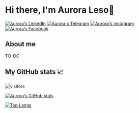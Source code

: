 # Hi there, I'm Aurora Leso👋

[![Aurora's LinkedIn](https://img.shields.io/badge/LinkedIn-0077B5?style=for-the-badge&logo=linkedin&logoColor=white)](https://it.linkedin.com/in/aurora-leso-53bbb0204)
[![Aurora's Telegram](https://img.shields.io/badge/Telegram-2CA5E0?style=for-the-badge&logo=telegram&logoColor=white)](https://t.me/auroraleso)
[![Aurora's Instagram](https://img.shields.io/badge/Instagram-E4405F?style=for-the-badge&logo=instagram&logoColor=white)](https://www.instagram.com/auroraleso)
[![Aurora's Facebook](https://img.shields.io/badge/Facebook-1877F2?style=for-the-badge&logo=facebook&logoColor=white)](https://www.facebook.com/aurora.leso)

## About me

TO-DO
<!--
**auroraleso/auroraleso** is a ✨ _special_ ✨ repository because its `README.md` (this file) appears on your GitHub profile.

Here are some ideas to get you started:

- 🔭 I’m currently working on ...
- 🌱 I’m currently learning ...
- 👯 I’m looking to collaborate on ...
- 🤔 I’m looking for help with ...
- 💬 Ask me about ...
- 📫 How to reach me: ...
- 😄 Pronouns: ...
- ⚡ Fun fact: ...
-->

## My GitHub stats 📈 
![visitors](https://shields-io-visitor-counter.herokuapp.com/badge?page=auroraleso&label=Visitors&labelColor=000000&logo=GitHub&logoColor=FFFFFF&color=1D70B8&style=for-the-badge)

[![Aurora's GitHub stats](https://github-readme-stats.vercel.app/api?username=auroraleso&count_private=true&show_icons=true&theme=gotham)](https://github.com/anuraghazra/github-readme-stats)

[![Top Langs](https://github-readme-stats.vercel.app/api/top-langs/?username=auroraleso&theme=gotham)](https://github.com/anuraghazra/github-readme-stats)



